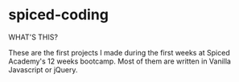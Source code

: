 # spiced-coding

WHAT'S THIS?

These are the first projects I made during the first weeks at Spiced Academy's 12 weeks bootcamp. Most of them are written in Vanilla Javascript or jQuery.
